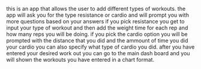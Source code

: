 this is an app that allows the user to add different types of workouts. the app will ask you for the type resistance or cardio and will prompt you with more questions based on your answers if you pick resistance you get to input your type of workout and then add the weight time for each rep and how many reps you will be doing. if you pick the cardio option you will be prompted with the distance that you did and the ammount of time you did your cardio you can also specify what type of cardio you did.
after you have entered your desired work out you can go to the main dash board and you will shown the workouts you have entered in a chart format.
